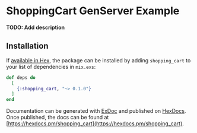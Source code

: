 # ShoppingCart GenServer Example

**TODO: Add description**

## Installation

If [available in Hex](https://hex.pm/docs/publish), the package can be installed
by adding `shopping_cart` to your list of dependencies in `mix.exs`:

```elixir
def deps do
  [
    {:shopping_cart, "~> 0.1.0"}
  ]
end
```

Documentation can be generated with [ExDoc](https://github.com/elixir-lang/ex_doc)
and published on [HexDocs](https://hexdocs.pm). Once published, the docs can
be found at [https://hexdocs.pm/shopping_cart](https://hexdocs.pm/shopping_cart).

